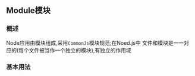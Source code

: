 ##  Module模块


### 概述

Node应用由模块组成,采用`CommonJs`模块规范;在Noed.js中 文件和模块是一一对应的(每个文件被当作一个独立的模块),有独立的作用域

### 基本用法
